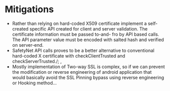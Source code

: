 # Mitigations

- Rather than relying on hard-coded X509 certificate implement a self-created specific API
    created for client and server validation. The certificate information must be passed to-and-
    fro by API based calls. The API parameter value must be encoded with salted hash and
    verified on server-end.
- SafetyNet API calls proves to be a better alternative to conventional hard-coded X
    certificate with checkClientTrusted and checkServerTrusted./; ,
- Mostly implementation of Two-way SSL is complex, so if we can prevent the modification or
    reverse engineering of android application that would basically avoid the SSL Pinning bypass
    using reverse engineering or Hooking method...
